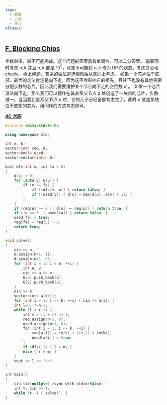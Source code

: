 ```yaml
---
tags:
  - 题解
  - 二分
  - 贪心
aliases:
---
```

## [F. Blocking Chips](https://codeforces.com/contest/1795/problem/F)

步数越多，越不可能完成。这个问题的答案具有单调性，可以二分答案。
需要同时考虑 $n,k$ 并且 $n,k$ 都是 $10^5$，肯定不可能将 $n,k$ 作为 DP 的状态。考虑贪心地 check。
树上问题，普遍的做法是选根然后从底向上考虑。
如果一个芯片位于底部，最优的走法肯定是向下走，因为这不会影响它的祖先，且往下也没有其他需要分配步数的芯片。因此我们需要维护某个节点向下走的空位数 $d_u$。
如果一个芯片没法向下走，那么我们可以视作在其直系父节点 $p$ 处创造了一块新的芯片，步数减一。当回溯到直系父节点 $p$ 时，它的儿子已经全部考虑完了，此时 $p$ 就是那块位于底部的芯片，用同样的方式考虑即可。

[***AC 代码***](https://codeforces.com/contest/1795/submission/312132600)

```cpp
#include <bits/stdc++.h>

using namespace std;

int n, k;
vector<int> req, d;
vector<bool> used;
vector<vector<int>> G;

bool dfs(int u, int fa = 0)
{
    d[u] = 0;
    for (auto v: G[u]) {
        if (v != fa) {
            if (!dfs(v, u)) { return false; }
            if (!used[v]) { d[u] = max(d[u], d[v] + 1); }
        }
    }
    if (req[u] == 0 || d[u] >= req[u]) { return true; }
    if (fa == 0 || used[fa]) { return false; }
    used[fa] = true;
    req[fa] = req[u] - 1;
    return true;
}

void solve()
{
	cin >> n;
    G.assign(n+1, {});
    d.assign(n+1, 0);
    for (int i = 1; i < n; ++i) {
        int u, v;
        cin >> u >> v;
        G[u].push_back(v);
        G[v].push_back(u);
    }
    cin >> k;
    vector<int> a(k+1);
    for (int i = 1; i <= k; ++i) { cin >> a[i]; }
    int l=0, r=n+1;
    while (l < r-1) {
        int m = (l + r) >> 1;
        req.assign(n+1, 0);
        used.assign(n+1, 0);
        for (int i = 1; i <= k; ++i) {
            req[a[i]] = (m/k) + ((i-1) < (m%k)); 
            used[a[i]] = true;
        }
        if (dfs(1)) { l = m; }
        else { r = m; }
    }
    cout << l << "\n";
}

int main()
{
	cin.tie(nullptr)->sync_with_stdio(false);
	int t; cin >> t;
	while (t--) { solve(); }
}
```

